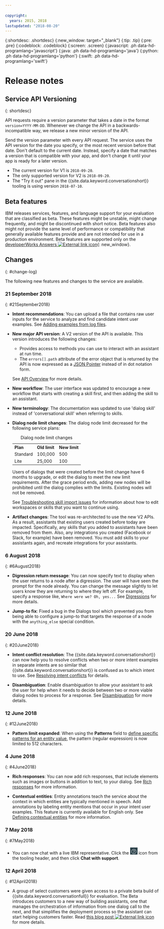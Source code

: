 ```yaml
---

copyright:
  years: 2015, 2018
lastupdated: "2018-08-20"
---
```


{:shortdesc: .shortdesc}
{:new_window: target="_blank"}
{:tip: .tip}
{:pre: .pre}
{:codeblock: .codeblock}
{:screen: .screen}
{:javascript: .ph data-hd-programlang='javascript'}
{:java: .ph data-hd-programlang='java'}
{:python: .ph data-hd-programlang='python'}
{:swift: .ph data-hd-programlang='swift'}

# Release notes

## Service API Versioning
{: shortdesc}

API requests require a version parameter that takes a date in the format `version=YYYY-MM-DD`. Whenever we change the API in a backwards-incompatible way, we release a new minor version of the API.

Send the version parameter with every API request. The service uses the API version for the date you specify, or the most recent version before that date. Don't default to the current date. Instead, specify a date that matches a version that is compatible with your app, and don't change it until your app is ready for a later version.

- The current version for V1 is `2018-09-20`.
- The only supported version for V2 is `2018-09-20`.
- The "Try it out" pane in the {{site.data.keyword.conversationshort}} tooling is using version `2018-07-10`.

## Beta features

IBM releases services, features, and language support for your evaluation that are classified as beta. These features might be unstable, might change frequently, and might be discontinued with short notice. Beta features also might not provide the same level of performance or compatibility that generally available features provide and are not intended for use in a production environment. Beta features are supported only on the [developerWorks Answers ![External link icon](../../icons/launch-glyph.svg "External link icon")](https://developer.ibm.com/answers/topics/watson-conversation/){: new_window}.

## Changes
{: #change-log}

The following new features and changes to the service are available.

### 21 September 2018
{: #21September2018}

- **Intent recommendations**: You can upload a file that contains raw user inputs for the service to analyze and find candidate intent user examples. See [Adding examples from log files](intents.html#intent-recommendations).
- **New major API version**: A V2 version of the API is available. This version introduces the following changes:

  - Provides access to methods you can use to interact with an assistant at run time.
  - The `errors[].path` attribute of the error object that is returned by the API is now expressed as a [JSON Pointer](https://tools.ietf.org/html/rfc6901) instead of in dot notation form.

  See [API Overview](api-overview.html) for more details.

- **New workflow**: The user interface was updated to encourage a new workflow that starts with creating a skill first, and then adding the skill to an assistant.
- **New terminology**: The documentation was updated to use 'dialog skill' instead of 'conversational skill' when referring to skills.
- **Dialog node limit changes**: The dialog node limit decreased for the following service plans:

  <table>
  <caption>Dialog node limit changes</caption>
    <tr>
      <th>Plan</th>
      <th>Old limit</th>
      <th>New limit</th>
    </tr>
    <tr>
      <td>Standard</td>
      <td>100,000</td>
      <td>500</td>
    </tr>
    <tr>
       <td>Lite</td>
       <td>25,000</td>
       <td>100</td>
    </tr>
  </table>

    Users of dialogs that were created before the limit change have 6 months to upgrade, or edit the dialog to meet the new limit requirements. After the grace period ends, adding new nodes will be prohibited until the dialog complies with the limits. Existing nodes will not be removed.

    See [Troubleshooting skill import issues](create-skill.html#import-errors) for information about how to edit workspaces or skills that you want to continue using.

-  **Artifact changes**: The tool was re-architected to use the new V2 APIs. As a result, assistants that existing users created before today are impacted. Specifically, any skills that you added to assistants have been removed from them. Also, any integrations you created (Facebook or Slack, for example) have been removed. You must add skills to your assistants again, and recreate integrations for your assistants.

### 6 August 2018
{: #6August2018}

- **Digression return message**: You can now specify text to display when the user returns to a node after a digression. The user will have seen the prompt for the node already. You can change the message slightly to let users know they are returning to where they left off. For example, specify a response like, `Where were we? Oh, yes...` See [Digressions](dialog-runtime.html#digressions) for more details.

- **Jump-to fix**: Fixed a bug in the Dialogs tool which prevented you from being able to configure a jump-to that targets the response of a node with the `anything_else` special condition.

### 20 June 2018
{: #20June2018}

- **Intent conflict resolution**: The {{site.data.keyword.conversationshort}} can now help you to resolve conflicts when two or more intent examples in separate intents are so similar that {{site.data.keyword.conversationshort}} is confused as to which intent to use. See [Resolving intent conflicts](intents.html#conflict-intents) for details.

- **Disambiguation**: Enable disambiguation to allow your assistant to ask the user for help when it needs to decide between two or more viable dialog nodes to process for a response. See [Disambiguation](dialog-runtime.html#disambiguation) for more details.

### 12 June 2018
{: #12June2018}

- **Pattern limit expanded**: When using the **Patterns** field to [define specific patterns for an entity value](entities.html#patterns), the pattern (regular expression) is now limited to 512 characters.

### 4 June 2018
{: #4June2018}

- **Rich responses**: You can now add rich responses, that include elements such as images or buttons in addition to text, to your dialog. See [Rich responses](dialog-overview.html#multimedia) for more information.

- **Contextual entities**: Entity annotations teach the service about the context in which entities are typically mentioned in speech. Add annotations by labeling entity mentions that occur in your intent user examples. This feature is currently available for English only. See [Defining contextual entities](entities.html#defining-contextual-entities) for more information.

### 7 May 2018
{: #7May2018}

- You can now chat with a live IBM representative. Click the ![Help](images/help_icon.png) icon from the tooling header, and then click **Chat with support**.

### 12 April 2018
{: #12April2018}

- A group of select customers were given access to a private beta build of {{site.data.keyword.conversationfull}} for evaluation. The Beta introduces customers to a new way of building assistants, one that manages the orchestration of information from one dialog call to the next, and that simplifies the deployment process so the assistant can start helping customers faster. Read [this blog post ![External link icon](../../icons/launch-glyph.svg "External link icon")](https://www.ibm.com/blogs/watson/2018/03/the-future-of-watson-conversation-watson-assistant/) for more details.
